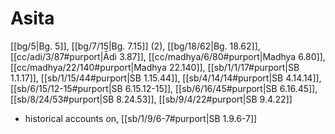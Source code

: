 # Asita

[[bg/5|Bg. 5]], [[bg/7/15|Bg. 7.15]] (2), [[bg/18/62|Bg. 18.62]], [[cc/adi/3/87#purport|Ādi 3.87]], [[cc/madhya/6/80#purport|Madhya 6.80]], [[cc/madhya/22/140#purport|Madhya 22.140]], [[sb/1/1/17#purport|SB 1.1.17]], [[sb/1/15/44#purport|SB 1.15.44]], [[sb/4/14/14#purport|SB 4.14.14]], [[sb/6/15/12-15#purport|SB 6.15.12-15]], [[sb/6/16/45#purport|SB 6.16.45]], [[sb/8/24/53#purport|SB 8.24.53]], [[sb/9/4/22#purport|SB 9.4.22]]

* historical accounts on, [[sb/1/9/6-7#purport|SB 1.9.6-7]]
